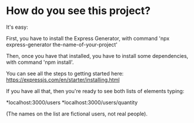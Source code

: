 # How do you see this project? 

It's easy: 

First, you have to install the Express Generator, with command 'npx express-generator the-name-of-your-project'

Then, once you have that installed, you have to install some dependencies, with command 'npm install'. 

You can see all the steps to getting started here: https://expressjs.com/en/starter/installing.html

If you have all that, then you're ready to see both lists of elements typing: 

*localhost:3000/users
*localhost:3000/users/quantity

(The names on the list are fictional users, not real people). 